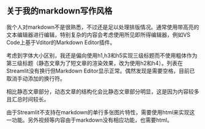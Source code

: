 ## 关于我的markdown写作风格

我个人对markdown不是很熟悉，不过还是足以处理排版情况。通常使用带高亮的文本编辑器进行编辑，特别复杂的内容会考虑使用所见即所得编辑器，例如VS Code上基于Vditor的Markdown Editor插件。

考虑到字体大小区别，我还是偏向使用h1,h3和h5实现三级标题而不使用粗体作为第三级标题（静态文章为了短文章的渲染效果，改为使用h2和h4）。列表在Streamlit没有换行但Markdown Editor显示正常。偶然发现是需要空格，目前已取消手动添加的换行符。

相比静态文章部分，动态文章的结构化会比静态文章部分明显，这是因为内容较多且汇总时间较长。

由于Streamlit不支持在markdown的单行多张图片特性，需要使用html来实现这一功能。另外视频等内容由于markdown没有相应功能，也需要html。